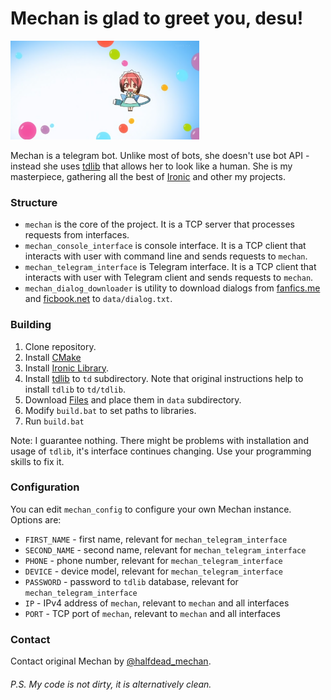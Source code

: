 # Mechan is glad to greet you, desu!
<img src="data/mechan.png" alt="Mechan" width="60%" />
     
Mechan is a telegram bot. Unlike most of bots, she doesn't use bot API \- instead she uses [tdlib](https://core.telegram.org/tdlib) that allows her to look like a human. She is my masterpiece, gathering all the best of [Ironic](https://github.com/Meta-chan/ironic_library) and other my projects.

### Structure
 - `mechan` is the core of the project. It is a TCP server that processes requests from interfaces.
 - `mechan_console_interface` is console interface. It is a TCP client that interacts with user with command line and sends requests to `mechan`.
 - `mechan_telegram_interface` is Telegram interface. It is a TCP client that interacts with user with Telegram client and sends requests to `mechan`.
 - `mechan_dialog_downloader` is utility to download dialogs from [fanfics.me](https://fanfics.me) and [ficbook.net](https://ficbook.net) to `data/dialog.txt`.

### Building
1) Clone repository.
2) Install [CMake](https://cmake.org)
3) Install [Ironic Library](https://github.com/Meta-chan/ironic_library).
4) Install [tdlib](https://core.telegram.org/tdlib) to `td` subdirectory. Note that original instructions help to install `tdlib` to `td/tdlib`.
5) Download [Files](https://drive.google.com/drive/folders/145HLT_S2EaRzAvD0R1s121Do4rLAN5V9?usp=sharing) and place them in `data` subdirectory.
6) Modify `build.bat` to set paths to libraries.
7) Run `build.bat`

Note: I guarantee nothing. There might be problems with installation and usage of `tdlib`, it's interface continues changing. Use your programming skills to fix it.

### Configuration
You can edit `mechan_config` to configure your own Mechan instance. Options are:
 - `FIRST_NAME` \- first name, relevant for `mechan_telegram_interface`
 - `SECOND_NAME` \- second name, relevant for `mechan_telegram_interface`
 - `PHONE` \- phone number, relevant for `mechan_telegram_interface`
 - `DEVICE` \- device model, relevant for `mechan_telegram_interface`
 - `PASSWORD` \- password to `tdlib` database, relevant for `mechan_telegram_interface`
 - `IP` \- IPv4 address of `mechan`, relevant to `mechan` and all interfaces
 - `PORT` \- TCP port of `mechan`, relevant to `mechan` and all interfaces

### Contact
Contact original Mechan by [@halfdead_mechan](https://t.me/halfdead_mechan).

###### P.S. My code is not dirty, it is alternatively clean.
